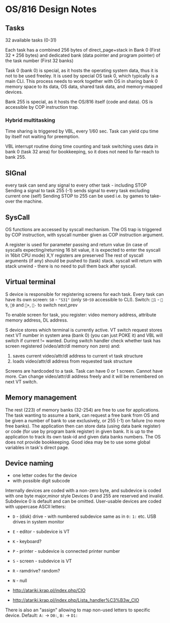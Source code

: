 # OS/816 Design Notes

## Tasks

32 available tasks (0-31)

Each task has a combined 256 bytes of direct_page+stack in Bank 0 (First 32 \* 256 bytes)
and dedicated bank (data pointer and program pointer) of the task number (First 32 banks)

Task 0 (bank 0) is special, as it hosts the operating system data, thus it is not to be used freeley.
It is used by special OS task 0, which typically is a main CLI. This process needs to work together with OS in sharing bank 0 memory space to its data, OS data, shared task data, and memory-mapped devices.

Bank 255 is special, as it hosts the OS/816 itself (code and data).
OS is accessible by COP instruction trap.

### Hybrid multitasking

Time sharing is triggered by VBL, every 1/60 sec.
Task can yield cpu time by itself not waiting for preemption.

VBL interrupt routine doing time counting and task switching uses data in bank 0 (task 32 area) for bookkeeping, so it does not need to far-reach to bank 255.

## SIGnal

every task can send any signal to every other task - including STOP
Sending a signal to task 255 (-1) sends signal to every task excluding current one (self)
Sending STOP to 255 can be used i.e. by games to take-over the machine.

## SysCall

OS functions are accessed by syscall mechanism.
The OS trap is triggered by COP instruction, with syscall number given as COP instruction argument.

A register is used for parameter passing and return value
(in case of syscalls expecting/returning 16 bit value, it is expected to enter the syscall in 16bit CPU mode)
X,Y registers are preserved
The rest of syscall arguments (if any) should be pushed to (task) stack. syscall will return with stack unwind - there is no need to pull them back after syscall.

## Virtual terminal

S device is responsible for registering screens for each task.
Every task can have its own screen: `S0` - `"S31"` (only `S0`-`S9` accessible to CLI).
Switch: `🐾1` - `🐾9`, `🐾0` and `🐾+`, `🐾-` to switch next,prev

To enable screen for task, you register: video memory address, attribute memory address, DL address.

S device stores which terminal is currently active.
VT switch request stores next VT number in system area (bank 0) (you can just POKE it) and VBL will switch if current != wanted.
During switch handler check whether task has screen registered (video/attr/dl memory non zero) and:

1. saves current video/attr/dl address to current vt task structure
2. loads video/attr/dl address from requested task structure

Screens are hardcoded to a task. Task can have 0 or 1 screen. Cannot have more.
Can change video/attr/dl address freely and it will be remembered on next VT switch.

## Memory management

The rest (223) of memory banks (32-254) are free to use for applications.
The task wanting to assume a bank, can request a free bank from OS and be given a number of bank to use exclusively, or 255 (-1) on failure (no more free banks).
The application then can store data (using data bank register) or code (for use by program bank register) in given bank.
It is up to the application to track its own task-id and given data banks numbers. The OS does not provide bookkeeping. Good idea may be to use some global variables in task's direct page.

## Device naming

- one letter codes for the device
- with possible digit subcode

Internally devices are coded with a non-zero byte, and subdevice is coded with one byte major,minor style
Devices 0 and 255 are reserved and invalid.
Subdevice 0 is default and can be omitted.
User-usable devices are coded with uppercase ASCII letters:

- `D` - (disk) drive - with numbered subdevice same as in `0:` `1:` etc. USB drives in system monitor
- `E` - editor - subdevice is VT
- `K` - keyboard?
- `P` - printer - subdevice is connected printer number
- `S` - screen - subdevice is VT
- `R` - ramdrive? random?
- `N` - null

- <http://atariki.krap.pl/index.php/CIO>
- <http://atariki.krap.pl/index.php/Lista_handler%C3%B3w_CIO>

There is also an "assign" allowing to map non-used letters to specific device.
Default: `A:` -> `D0:`, `B:` -> `D1:`
